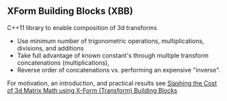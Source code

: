 XForm Building Blocks (XBB)
------------------------------------------------
C++11 library to enable composition of 3d transforms

* Use minimum number of trigonometric operations, multiplications, divisions, and additions
* Take full advantage of known constant's through multiple transform concatenations (multiplications), 
* Reverse order of concatenations vs. performing an expensive "inverse".

For motivation, an introduction, and practical results see [Slashing the Cost of 3d Matrix Math using X-Form (Transform) Building Blocks]

[Slashing the Cost of 3d Matrix Math using X-Form (Transform) Building Blocks]:http://www.slideshare.net/IntelSoftware/dreamworks-animation-51882186
